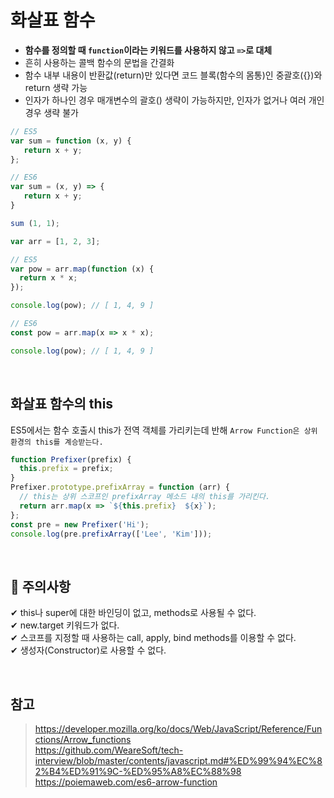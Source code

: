 # 화살표 함수
- **함수를 정의할 때 `function`이라는 키워드를 사용하지 않고 `=>`로 대체**
- 흔히 사용하는 콜백 함수의 문법을 간결화
- 함수 내부 내용이 반환값(return)만 있다면 코드 블록(함수의 몸통)인 중괄호({})와 return 생략 가능
- 인자가 하나인 경우 매개변수의 괄호() 생략이 가능하지만, 인자가 없거나 여러 개인 경우 생략 불가


```javascript
// ES5
var sum = function (x, y) {
   return x + y;
};

// ES6
var sum = (x, y) => {
   return x + y;
}

sum (1, 1);
```


```javascript
var arr = [1, 2, 3];

// ES5
var pow = arr.map(function (x) {
  return x * x;
});

console.log(pow); // [ 1, 4, 9 ]

// ES6
const pow = arr.map(x => x * x);

console.log(pow); // [ 1, 4, 9 ]
```

<br>

## 화살표 함수의 this
ES5에서는 함수 호출시 this가 전역 객체를 가리키는데 반해 `Arrow Function은 상위 환경의 this를 계승받는다.`
```js
function Prefixer(prefix) {
  this.prefix = prefix;
}
Prefixer.prototype.prefixArray = function (arr) {
  // this는 상위 스코프인 prefixArray 메소드 내의 this를 가리킨다.
  return arr.map(x => `${this.prefix}  ${x}`);
};
const pre = new Prefixer('Hi');
console.log(pre.prefixArray(['Lee', 'Kim']));
```

<br>

## 📌 주의사항
✔ this나 super에 대한 바인딩이 없고, methods로 사용될 수 없다.  
✔ new.target 키워드가 없다.  
✔ 스코프를 지정할 때 사용하는 call, apply, bind methods를 이용할 수 없다.  
✔ 생성자(Constructor)로 사용할 수 없다.

<br>

## 참고
> https://developer.mozilla.org/ko/docs/Web/JavaScript/Reference/Functions/Arrow_functions  
> https://github.com/WeareSoft/tech-interview/blob/master/contents/javascript.md#%ED%99%94%EC%82%B4%ED%91%9C-%ED%95%A8%EC%88%98  
> https://poiemaweb.com/es6-arrow-function
